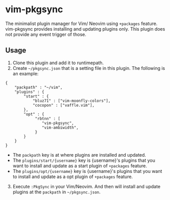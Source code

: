 
# vim-pkgsync

The minimalist plugin manager for Vim/ Neovim using `+packages` feature.
vim-pkgsync provides installing and updating plugins only.
This plugin does not provide any event trigger of those.

## Usage

1. Clone this plugin and add it to runtimepath.
2. Create `~/pkgsync.json` that is a setting file in this plugin.
The following is an example:

```
{
    "packpath" : "~/vim",
    "plugins" : {
        "start" : {
            "bluz71" : ["vim-moonfly-colors"],
            "cocopon" : ["vaffle.vim"],
        },
        "opt" : {
             "rbtnn" : [
                "vim-pkgsync",
                "vim-ambiwidth",
             }
        }
    }
}
```

* The `packpath` key is at where plugins are installed and updated.
* The `plugins/start/{username}` key is {username}'s plugins that you want to install and update as a start plugin of `+packages` feature.
* The `plugins/opt/{username}` key is {username}'s plugins that you want to install and update as a opt plugin of `+packages` feature.

3. Execute `:PkgSync` in your Vim/Neovim. And then will install and update plugins at the `packpath` in `~/pkgsync.json`.
